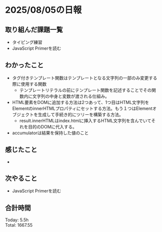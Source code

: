 # 2025/08/05の日報
## 取り組んだ課題一覧
* タイピング練習
* JavaScript Primerを読む
## わかったこと 
* タグ付きテンプレート関数はテンプレートとなる文字列の一部のみ変更する際に使用する関数
  * テンプレートリテラルの前にテンプレート関数を記述することでその関数内に文字列の中身と変数が渡される仕組み。  
* HTML要素をDOMに追加する方法は2つあって、1つ目はHTML文字列をElementのinnerHTMLプロパティにセットする方法。もう１つはElementオブジェクトを生成して手続き的にツリーを構築する方法。
  * result.innerHTMLはindex.htmlに挿入するHTML文字列を含んでいてそれを目的のDOMに代入する。
* accumulatorは結果を保持した値のこと  
## 感じたこと
* 
## 次やること
* JavaScript Primerを読む
##  合計時間 
Today: 5.5h<br>
Total: 1667.55
